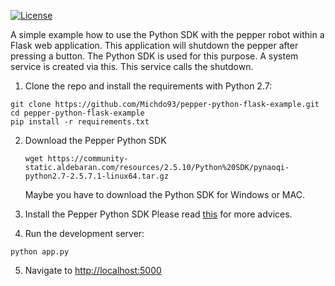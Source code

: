 [![License](https://img.shields.io/badge/License-Apache%202.0-blue.svg)](https://opensource.org/licenses/Apache-2.0)

A simple example how to use the Python SDK with the pepper robot within a Flask web application. This application will shutdown the pepper after pressing a button. The Python SDK is used for this purpose. A system service is created via this. This service calls the shutdown.

1. Clone the repo and install the requirements with Python 2.7:
  ```
  git clone https://github.com/Michdo93/pepper-python-flask-example.git
  cd pepper-python-flask-example
  pip install -r requirements.txt
  ```
  
2. Download the Pepper Python SDK
   ```
   wget https://community-static.aldebaran.com/resources/2.5.10/Python%20SDK/pynaoqi-python2.7-2.5.7.1-linux64.tar.gz
   ```
   
   Maybe you have to download the Python SDK for Windows or MAC.
 
3. Install the Pepper Python SDK
   Please read [this](https://developer.softbankrobotics.com/pepper-naoqi-25/naoqi-developer-guide/sdks/python-sdk/python-sdk-installation-guide) for more advices.

4. Run the development server:
  ```
  python app.py
  ```

5. Navigate to [http://localhost:5000](http://localhost:5000)

